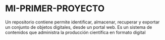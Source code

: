 # MI-PRIMER-PROYECTO
Un repositorio contiene permite identificar, almacenar, recuperar y exportar un conjunto de objetos digitales, desde un portal web. Es un sistema de contenidos que administra la producción científica en formato digital
